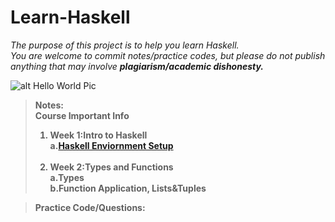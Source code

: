 # Learn-Haskell
*The purpose of this project is to help you learn Haskell.*<br>
*You are welcome to commit notes/practice codes, but please do not publish anything that may involve ***plagiarism/academic dishonesty.****<br>

![alt Hello World Pic](https://i.ytimg.com/vi/q59Z5Ies-1Q/hqdefault.jpg)

> <strong>Notes:<br>
> Course Important Info
> 1. Week 1:Intro to Haskell<br>
>    a.[Haskell Enviornment Setup](https://www.haskell.org/platform/)<br><br>
> 2. Week 2:Types and Functions<br>
>    a.Types<br>
>    b.Function Application, Lists&Tuples<br>
  
> <strong>Practice Code/Questions:
